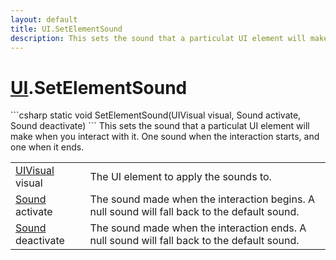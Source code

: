 ```yaml
---
layout: default
title: UI.SetElementSound
description: This sets the sound that a particulat UI element will make when you interact with it. One sound when the interaction starts, and one when it ends.
---
```

# [UI]({{site.url}}/Pages/StereoKit/UI.html).SetElementSound

<div class='signature' markdown='1'>
```csharp
static void SetElementSound(UIVisual visual, Sound activate, Sound deactivate)
```
This sets the sound that a particulat UI element will make
when you interact with it. One sound when the interaction starts,
and one when it ends.
</div>

|  |  |
|--|--|
|[UIVisual]({{site.url}}/Pages/StereoKit/UIVisual.html) visual|The UI element to apply the sounds to.|
|[Sound]({{site.url}}/Pages/StereoKit/Sound.html) activate|The sound made when the interaction begins.             A null sound will fall back to the default sound.|
|[Sound]({{site.url}}/Pages/StereoKit/Sound.html) deactivate|The sound made when the interaction ends.             A null sound will fall back to the default sound.|




